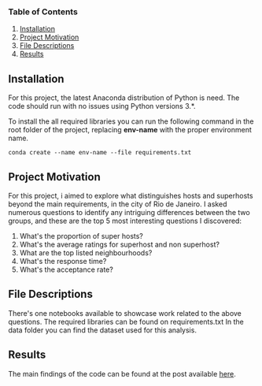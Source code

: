 
### Table of Contents

1. [Installation](#installation)
2. [Project Motivation](#motivation)
3. [File Descriptions](#files)
4. [Results](#results)

## Installation <a name="installation"></a>

For this project, the latest Anaconda distribution of Python is need.
The code should run with no issues using Python versions 3.*.

To install the all required libraries you can run the following command in the root folder of the project, replacing  **env-name**  with the proper environment name.
    
`conda create --name env-name --file requirements.txt` 


## Project Motivation<a name="motivation"></a>

For this project, i aimed to explore what distinguishes hosts and superhosts beyond the main requirements, in the city of Rio de Janeiro. I asked numerous questions to identify any intriguing differences between the two groups, and these are the top 5 most interesting questions I discovered:

1. What's the proportion of super hosts?
2. What's the average ratings for superhost and non superhost?
3. What are the top listed neighbourhoods?
4. What's the response time?
5. What's the acceptance rate?


## File Descriptions <a name="files"></a>

There's one notebooks available to showcase work related to the above questions.
The required libraries can be found on requirements.txt
In the data folder you can find the dataset used for this analysis.

## Results<a name="results"></a>

The main findings of the code can be found at the post available [here](https://medium.com/@rafhslv/the-rio-de-janeiro-airbnb-experience-what-distinguishes-a-superhost-from-the-rest-772bf4bd5c56).



